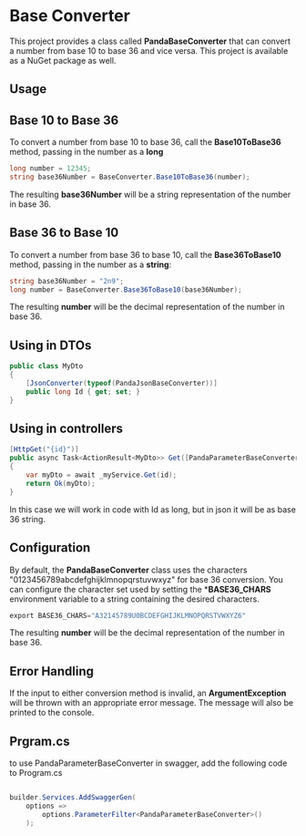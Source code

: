 # Base Converter

This project provides a class called **PandaBaseConverter** that can convert a number from base 10 to base 36 and vice versa. This project is available as a NuGet package as well.

## Usage

## Base 10 to Base 36

To convert a number from base 10 to base 36, call the **Base10ToBase36** method, passing in the number as a **long**

```cs
long number = 12345;
string base36Number = BaseConverter.Base10ToBase36(number);
```

The resulting **base36Number** will be a string representation of the number in base 36.

## Base 36 to Base 10

To convert a number from base 36 to base 10, call the **Base36ToBase10** method, passing in the number as a **string**:

```cs
string base36Number = "2n9";
long number = BaseConverter.Base36ToBase10(base36Number);
```

The resulting **number** will be the decimal representation of the number in base 36.

## Using in DTOs

```csharp
public class MyDto
{
    [JsonConverter(typeof(PandaJsonBaseConverter))]
    public long Id { get; set; }
}
```
## Using in controllers

```csharp
[HttpGet("{id}")]
public async Task<ActionResult<MyDto>> Get([PandaParameterBaseConverter] long id)
{
    var myDto = await _myService.Get(id);
    return Ok(myDto);
}
```

In this case we will work in code with Id as long, but in json it will be as base 36 string.

## Configuration

By default, the **PandaBaseConverter** class uses the characters "0123456789abcdefghijklmnopqrstuvwxyz" for base 36 conversion. You can configure the character set used by setting the ***BASE36_CHARS** environment variable to a string containing the desired characters.

```cs
export BASE36_CHARS="A32145789U0BCDEFGHIJKLMNOPQRSTVWXYZ6"
```

The resulting **number** will be the decimal representation of the number in base 36.

## Error Handling

If the input to either conversion method is invalid, an **ArgumentException** will be thrown with an appropriate error message. The message will also be printed to the console.

## Prgram.cs

to use PandaParameterBaseConverter in swagger, add the following code to Program.cs
```cs

builder.Services.AddSwaggerGen(
    options => 
        options.ParameterFilter<PandaParameterBaseConverter>()
    );
    
```

